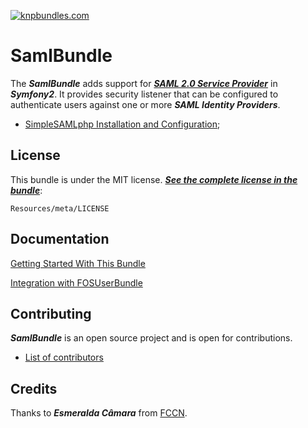 [![knpbundles.com](http://knpbundles.com/pdias/SamlBundle/badge)](http://knpbundles.com/pdias/SamlBundle)

# SamlBundle #

The ***SamlBundle*** adds support for [***SAML 2.0 Service Provider***](https://simplesamlphp.org/ "simpleSAMLphp Web Page") in ***Symfony2***. It provides security listener that can be configured to authenticate users against one or more ***SAML Identity Providers***.


- [SimpleSAMLphp Installation and Configuration](https://simplesamlphp.org/docs/stable/simplesamlphp-install "Installation and Configuration");

## License ##

This bundle is under the MIT license. [***See the complete license in the bundle***](https://github.com/pdias/SamlBundle/blob/master/Resources/meta/LICENSE "SamlBundle License"):

    Resources/meta/LICENSE

## Documentation ##

[Getting Started With This Bundle](https://github.com/pdias/SamlBundle/blob/master/Resources/doc/index.md)

[Integration with FOSUserBundle](https://github.com/pdias/SamlBundle/blob/master/Resources/doc/integration_fosuser.md)

## Contributing ##

***SamlBundle*** is an open source project and is open for contributions.

- [List of contributors](https://github.com/pdias/SamlBundle/graphs/contributors)



Credits
------

Thanks to ***Esmeralda Câmara*** from [FCCN](http://www.fccn.pt "Fundação para a Ciência e a Tecnologia"). 
